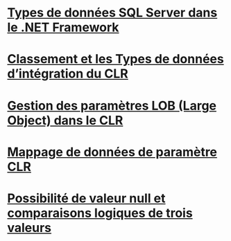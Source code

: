 # [Types de données SQL Server dans le .NET Framework](sql-server-data-types-in-the-net-framework.md)
# [Classement et les Types de données d’intégration du CLR](collation-and-clr-integration-data-types.md)
# [Gestion des paramètres LOB (Large Object) dans le CLR](handling-large-object-lob-parameters-in-the-clr.md)
# [Mappage de données de paramètre CLR](mapping-clr-parameter-data.md)
# [Possibilité de valeur null et comparaisons logiques de trois valeurs](nullability-and-three-value-logic-comparisons.md)
